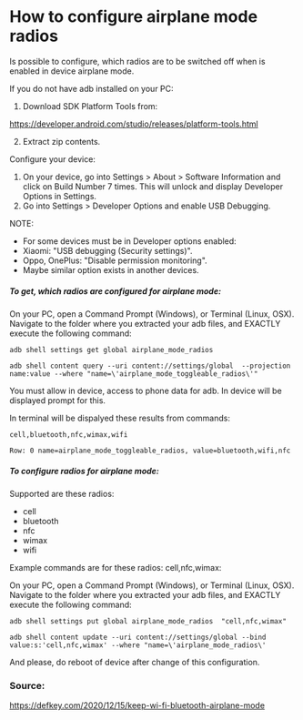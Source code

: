 How to configure airplane mode radios
=====================================

Is possible to configure, which radios are to be switched off when is enabled in device airplane mode.

If you do not have adb installed on your PC:
1. Download SDK Platform Tools from:

<https://developer.android.com/studio/releases/platform-tools.html>

2. Extract zip contents.

Configure your device:

1. On your device, go into Settings > About > Software Information and click on Build Number 7 times. This will unlock and display Developer Options in Settings.</string>
2. Go into Settings > Developer Options and enable USB Debugging.

NOTE:
- For some devices must be in Developer options enabled:
- Xiaomi: "USB debugging (Security settings)".
- Oppo, OnePlus: "Disable permission monitoring".
- Maybe similar option exists in another devices.

##### To get, which radios are configured for airplane mode:

On your PC, open a Command Prompt (Windows), or Terminal (Linux, OSX). Navigate to the folder where you extracted your adb files, and EXACTLY execute the following command:

`adb shell settings get global airplane_mode_radios`

`adb shell content query --uri content://settings/global  --projection name:value --where "name=\'airplane_mode_toggleable_radios\'"`

You must allow in device, access to phone data for adb. In device will be displayed prompt for this.

In terminal will be dispalyed these results from commands:

`cell,bluetooth,nfc,wimax,wifi`

`Row: 0 name=airplane_mode_toggleable_radios, value=bluetooth,wifi,nfc`

##### To configure radios for airplane mode:

Supported are these radios:
- cell
- bluetooth
- nfc
- wimax
- wifi

Example commands are for these radios: cell,nfc,wimax:

On your PC, open a Command Prompt (Windows), or Terminal (Linux, OSX). Navigate to the folder where you extracted your adb files, and EXACTLY execute the following command:

`adb shell settings put global airplane_mode_radios  "cell,nfc,wimax"`

`adb shell content update --uri content://settings/global --bind value:s:'cell,nfc,wimax' --where "name=\'airplane_mode_radios\'`

And please, do reboot of device after change of this configuration.

### Source:
https://defkey.com/2020/12/15/keep-wi-fi-bluetooth-airplane-mode


